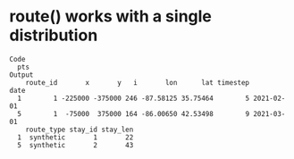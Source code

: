 # route() works with a single distribution

    Code
      pts
    Output
        route_id       x       y   i       lon      lat timestep       date
      1        1 -225000 -375000 246 -87.58125 35.75464        5 2021-02-01
      5        1  -75000  375000 164 -86.00650 42.53498        9 2021-03-01
        route_type stay_id stay_len
      1  synthetic       1       22
      5  synthetic       2       43

